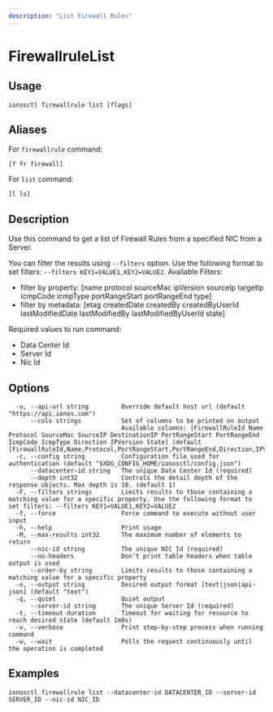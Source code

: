 ```yaml
---
description: "List Firewall Rules"
---
```


# FirewallruleList

## Usage

```text
ionosctl firewallrule list [flags]
```

## Aliases

For `firewallrule` command:

```text
[f fr firewall]
```

For `list` command:

```text
[l ls]
```

## Description

Use this command to get a list of Firewall Rules from a specified NIC from a Server.

You can filter the results using `--filters` option. Use the following format to set filters: `--filters KEY1=VALUE1,KEY2=VALUE2`.
Available Filters:
* filter by property: [name protocol sourceMac ipVersion sourceIp targetIp icmpCode icmpType portRangeStart portRangeEnd type]
* filter by metadata: [etag createdDate createdBy createdByUserId lastModifiedDate lastModifiedBy lastModifiedByUserId state]

Required values to run command:

* Data Center Id
* Server Id
* Nic Id

## Options

```text
  -u, --api-url string         Override default host url (default "https://api.ionos.com")
      --cols strings           Set of columns to be printed on output 
                               Available columns: [FirewallRuleId Name Protocol SourceMac SourceIP DestinationIP PortRangeStart PortRangeEnd IcmpCode IcmpType Direction IPVersion State] (default [FirewallRuleId,Name,Protocol,PortRangeStart,PortRangeEnd,Direction,IPVersion,State])
  -c, --config string          Configuration file used for authentication (default "$XDG_CONFIG_HOME/ionosctl/config.json")
      --datacenter-id string   The unique Data Center Id (required)
      --depth int32            Controls the detail depth of the response objects. Max depth is 10. (default 1)
  -F, --filters strings        Limits results to those containing a matching value for a specific property. Use the following format to set filters: --filters KEY1=VALUE1,KEY2=VALUE2
  -f, --force                  Force command to execute without user input
  -h, --help                   Print usage
  -M, --max-results int32      The maximum number of elements to return
      --nic-id string          The unique NIC Id (required)
      --no-headers             Don't print table headers when table output is used
      --order-by string        Limits results to those containing a matching value for a specific property
  -o, --output string          Desired output format [text|json|api-json] (default "text")
  -q, --quiet                  Quiet output
      --server-id string       The unique Server Id (required)
  -t, --timeout duration       Timeout for waiting for resource to reach desired state (default 1m0s)
  -v, --verbose                Print step-by-step process when running command
  -w, --wait                   Polls the request continuously until the operation is completed
```

## Examples

```text
ionosctl firewallrule list --datacenter-id DATACENTER_ID --server-id SERVER_ID --nic-id NIC_ID
```

